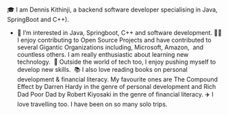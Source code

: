 
🎓 I am Dennis Kithinji, a backend software developer specialising in Java, SpringBoot and C++).
- 👀 I’m interested in Java, Springboot, C++ and software development.
👨‍💻 I enjoy contributing to Open Source Projects and have contributed to several Gigantic Organizations including, Microsoft, Amazon,  and countless others. I am really enthusiastic about learning new technology. 
🎸 Outside the world of tech too, I enjoy pushing myself to develop new skills. 
📚 I also love reading books on personal development & financial literacy. My favourite ones are The Compound Effect by Darren Hardy in the genre of personal development and Rich Dad Poor Dad by Robert Kiyosaki in the genre of financial literacy.
✈️ I love travelling too. I have been on so many solo trips.

